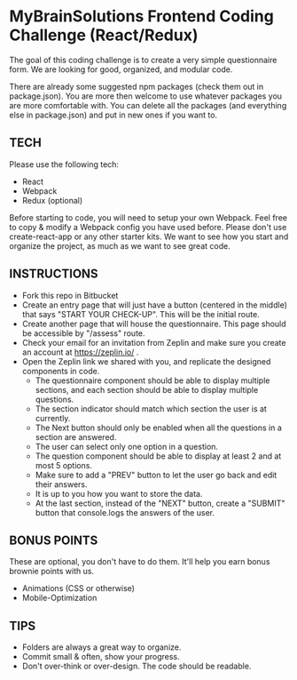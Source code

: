 # MyBrainSolutions Frontend Coding Challenge (React/Redux)

The goal of this coding challenge is to create a very simple questionnaire form. We are looking for good, organized, and modular code.

There are already some suggested npm packages (check them out in package.json). You are more then welcome to use whatever packages you are more comfortable with. You can delete all the packages (and everything else in package.json) and put in new ones if you want to.


## TECH
Please use the following tech:

* React
* Webpack
* Redux (optional)

Before starting to code, you will need to setup your own Webpack. Feel free to copy & modify a Webpack config you have used before.
Please don't use create-react-app or any other starter kits. We want to see how you start and organize the project, as much as we want to see great code.

## INSTRUCTIONS
* Fork this repo in Bitbucket
* Create an entry page that will just have a button (centered in the middle) that says "START YOUR CHECK-UP". This will be the initial route.
* Create another page that will house the questionnaire. This page should be accessible by "/assess" route.
* Check your email for an invitation from Zeplin and make sure you create an account at https://zeplin.io/ .
* Open the Zeplin link we shared with you, and replicate the designed components in code.
    * The questionnaire component should be able to display multiple sections, and each section should be able to display multiple questions.
    * The section indicator should match which section the user is at currently.
    * The Next button should only be enabled when all the questions in a section are answered.
    * The user can select only one option in a question.
    * The question component should be able to display at least 2 and at most 5 options.
    * Make sure to add a "PREV" button to let the user go back and edit their answers.
    * It is up to you how you want to store the data.
    * At the last section, instead of the "NEXT" button, create a "SUBMIT" button that console.logs the answers of the user.

## BONUS POINTS
These are optional, you don't have to do them. It'll help you earn bonus brownie points with us.

* Animations (CSS or otherwise)
* Mobile-Optimization

## TIPS
* Folders are always a great way to organize.
* Commit small & often, show your progress.
* Don't over-think or over-design. The code should be readable.
